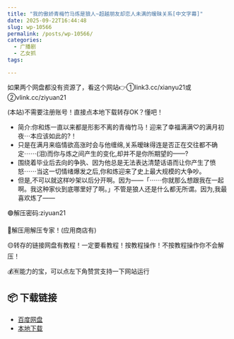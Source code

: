 ```yaml
---
title: "我的傲娇青梅竹马炼是狼人~超越朋友却恋人未满的暧昧关系[中文字幕]"
date: 2025-09-22T16:44:48
slug: wp-10566
permalink: /posts/wp-10566/
categories:
  - 广播剧
  - 乙女抓
tags:

---
```


如果两个网盘都没有资源了，看这个网站👉①link3.cc/xianyu21或②vlink.cc/ziyuan21

(本站)不需要注册账号！直接点本地下载转存OK？懂吧！

*   简介:你和炼一直以来都是形影不离的青梅竹马！迎来了幸福满满♡的满月初夜⋯本应该如此的?！
*   只是在满月来临情欲高涨时会与他缠绵,关系暧昧得连是否正在交往都不确定⋯⋯(泪)而你与炼之间产生的变化,却并不是你所期望的——?
*   围绕着毕业后去向的争执、因为他总是无法表达清楚话语而让你产生了愤怒⋯⋯当这一切情绪爆发之后,你和炼迎来了史上最大规模的大争吵。
*   但是,不可以就这样吵架以后分开啊。因为——「⋯⋯你就那么想跟我在一起啊。我这种家伙到底哪里好了啊。」不管是狼人还是什么都无所谓。因为,我最喜欢炼了——

🟢解压密码:ziyuan21

🔵解压用解压专家！(应用商店有)

🟡转存的链接网盘有教程！一定要看教程！按教程操作！不按教程操作你不会解压！

💰🈶能力的宝，可以点左下角赞赏支持一下网站运行

## 📦 下载链接
- [百度网盘](https://blziyuan21.com/pay-download/10566?key=4e841bcbc2&down_id=0)
- [本地下载](https://blziyuan21.com/pay-download/10566?key=4e841bcbc2&down_id=1)


